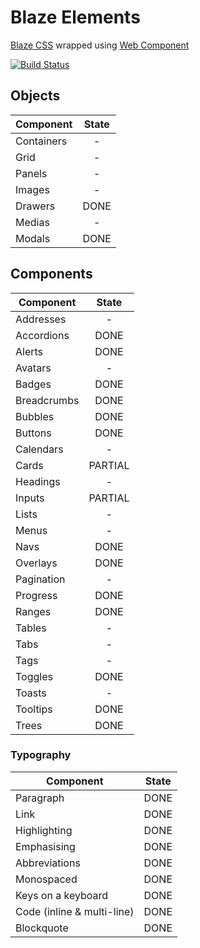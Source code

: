 Blaze Elements
==============

[Blaze CSS](http://blazecss.com/) wrapped using [Web Component](http://webcomponents.org/)

[![Build Status](https://saucelabs.com/browser-matrix/elmariofredo.svg)](https://saucelabs.com/beta/builds/de2a9d3d2222445290dd8e29ba80de84)


## Objects
| Component  | State |
|------------|:-----:|
| Containers | - |
| Grid | - |
| Panels | - |
| Images | - |
| Drawers | DONE |
| Medias | - |
| Modals | DONE |

## Components
| Component | State |
|-----------|:-----:|
| Addresses | - |
| Accordions | DONE |
| Alerts | DONE |
| Avatars | - |
| Badges | DONE |
| Breadcrumbs | DONE |
| Bubbles | DONE |
| Buttons | DONE |
| Calendars | - |
| Cards | PARTIAL |
| Headings | - |
| Inputs | PARTIAL |
| Lists | - |
| Menus | - |
| Navs | DONE |
| Overlays | DONE |
| Pagination | - |
| Progress | DONE |
| Ranges | DONE |
| Tables | - |
| Tabs | - |
| Tags | - |
| Toggles | DONE |
| Toasts | - |
| Tooltips | DONE |
| Trees | DONE |

### Typography
| Component | State |
|-----------|:-----:|
| Paragraph | DONE |
| Link | DONE |
| Highlighting | DONE |
| Emphasising | DONE |
| Abbreviations | DONE |
| Monospaced | DONE |
| Keys on a keyboard | DONE |
| Code (inline & multi-line) | DONE |
| Blockquote | DONE |
